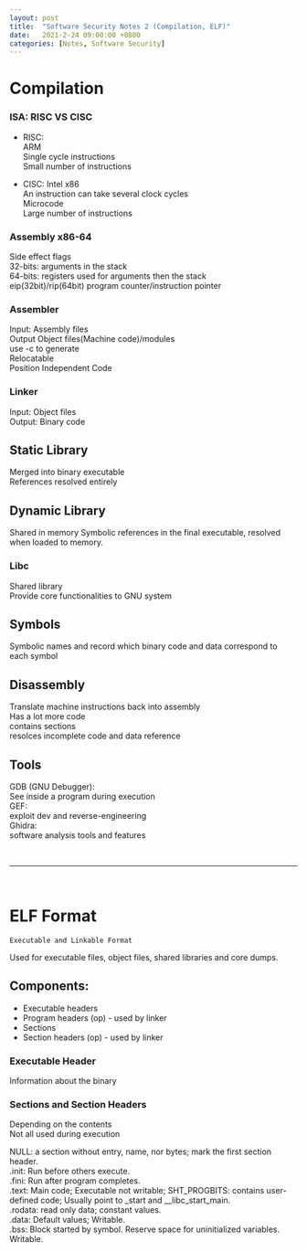 ```yaml
---
layout: post
title:  "Software Security Notes 2 (Compilation, ELF)"
date:   2021-2-24 09:00:00 +0800
categories: [Notes, Software Security]
---
```


# Compilation

### ISA: RISC VS CISC
- RISC:  
ARM  
Single cycle instructions  
Small number of instructions  

- CISC:
Intel x86  
An instruction can take several clock cycles  
Microcode  
Large number of instructions  

### Assembly x86-64
Side effect flags  
32-bits: arguments in the stack  
64-bits: registers used for arguments then the stack  
eip(32bit)/rip(64bit) program counter/instruction pointer  

### Assembler
Input: Assembly files  
Output Object files(Machine code)/modules  
use -c to generate  
Relocatable  
Position Independent Code  

### Linker
Input: Object files   
Output: Binary code  

## Static Library
Merged into binary executable  
References resolved entirely  

## Dynamic Library 
Shared in memory 
Symbolic references in the final executable, resolved when loaded to memory.  

### Libc
Shared library  
Provide core functionalities to GNU system  

## Symbols
Symbolic names and record which binary code and data correspond to each symbol  

## Disassembly
Translate machine instructions back into assembly  
Has a lot more code  
contains sections  
resolces incomplete code and data reference  

## Tools
GDB (GNU Debugger):  
See inside a program during execution   
GEF:   
exploit dev and reverse-engineering  
Ghidra:  
software analysis tools and features  

<br />

-------------------------------------------------------------
<br />

# ELF Format
	Executable and Linkable Format  

Used for executable files, object files, shared libraries and core dumps.  

## Components:
- Executable headers  
- Program headers (op) - used by linker  
- Sections  
- Section headers (op) - used by linker  

### Executable Header 
Information about the binary  

### Sections and Section Headers  
Depending on the contents  
Not all used during execution  

NULL: a section without entry, name, nor bytes; mark the first section header.  
.init: Run before others execute.  
.fini: Run after program completes.  
.text: Main code; Executable not writable; SHT_PROGBITS: contains user-defined code; Usually point to \_start and \__libc_start_main.  
.rodata: read only data; constant values.  
.data: Default values; Writable.  
.bss: Block started by symbol. Reserve space for uninitialized variables. Writable.